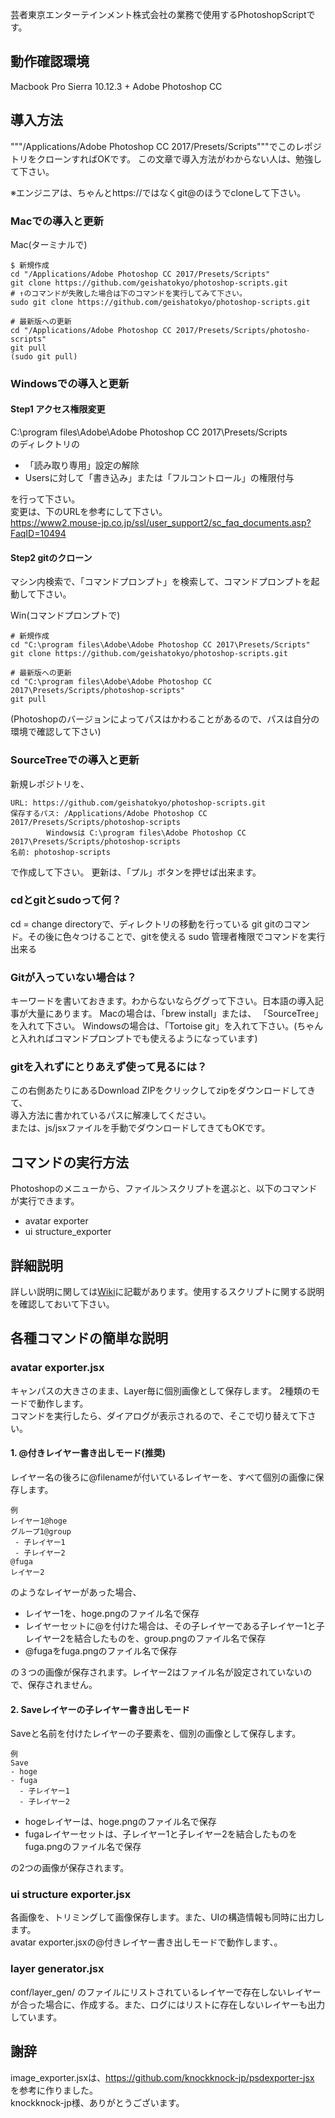 芸者東京エンターテインメント株式会社の業務で使用するPhotoshopScriptです。

## 動作確認環境

Macbook Pro Sierra 10.12.3 + Adobe Photoshop CC

## 導入方法

"""/Applications/Adobe Photoshop CC 2017/Presets/Scripts"""でこのレポジトリをクローンすればOKです。
この文章で導入方法がわからない人は、勉強して下さい。

※エンジニアは、ちゃんとhttps://ではなくgit@のほうでcloneして下さい。

### Macでの導入と更新

Mac(ターミナルで)

    $ 新規作成
    cd "/Applications/Adobe Photoshop CC 2017/Presets/Scripts"
    git clone https://github.com/geishatokyo/photoshop-scripts.git
    # ↑のコマンドが失敗した場合は下のコマンドを実行してみて下さい。
    sudo git clone https://github.com/geishatokyo/photoshop-scripts.git

    # 最新版への更新
    cd "/Applications/Adobe Photoshop CC 2017/Presets/Scripts/photosho-scripts"
    git pull
    (sudo git pull)


### Windowsでの導入と更新

#### Step1 アクセス権限変更

C:\program files\Adobe\Adobe Photoshop CC 2017\Presets/Scripts <br />
のディレクトリの

* 「読み取り専用」設定の解除
* Usersに対して「書き込み」または「フルコントロール」の権限付与

を行って下さい。<br />
変更は、下のURLを参考にして下さい。 <br />
https://www2.mouse-jp.co.jp/ssl/user_support2/sc_faq_documents.asp?FaqID=10494



#### Step2 gitのクローン

マシン内検索で、「コマンドプロンプト」を検索して、コマンドプロンプトを起動して下さい。

Win(コマンドプロンプトで)

    # 新規作成
    cd "C:\program files\Adobe\Adobe Photoshop CC 2017\Presets/Scripts"
    git clone https://github.com/geishatokyo/photoshop-scripts.git
    
    # 最新版への更新
    cd "C:\program files\Adobe\Adobe Photoshop CC 2017\Presets/Scripts/photoshop-scripts"
    git pull

(Photoshopのバージョンによってパスはかわることがあるので、パスは自分の環境で確認して下さい)


### SourceTreeでの導入と更新

新規レポジトリを、

    URL: https://github.com/geishatokyo/photoshop-scripts.git
    保存するパス: /Applications/Adobe Photoshop CC 2017/Presets/Scripts/photoshop-scripts
            Windowsは C:\program files\Adobe Photoshop CC 2017\Presets/Scripts/photoshop-scripts
    名前: photoshop-scripts

で作成して下さい。
更新は、「プル」ボタンを押せば出来ます。


### cdとgitとsudoって何？

cd = change directoryで、ディレクトリの移動を行っている
git gitのコマンド。その後に色々つけることで、gitを使える
sudo 管理者権限でコマンドを実行出来る

### Gitが入っていない場合は？

キーワードを書いておきます。わからないならググって下さい。日本語の導入記事が大量にあります。
Macの場合は、「brew install」または、 「SourceTree」を入れて下さい。
Windowsの場合は、「Tortoise git」を入れて下さい。(ちゃんと入れればコマンドプロンプトでも使えるようになっています)

### gitを入れずにとりあえず使って見るには？

この右側あたりにあるDownload ZIPをクリックしてzipをダウンロードしてきて、<br />
導入方法に書かれているパスに解凍してください。<br />
または、js/jsxファイルを手動でダウンロードしてきてもOKです。


## コマンドの実行方法

Photoshopのメニューから、ファイル＞スクリプトを選ぶと、以下のコマンドが実行できます。

* avatar exporter
* ui structure_exporter

## 詳細説明

詳しい説明に関しては[Wiki](https://github.com/geishatokyo/photoshop-scripts/wiki)に記載があります。使用するスクリプトに関する説明を確認しておいて下さい。


## 各種コマンドの簡単な説明

### avatar exporter.jsx

キャンパスの大きさのまま、Layer毎に個別画像として保存します。
2種類のモードで動作します。<br />
コマンドを実行したら、ダイアログが表示されるので、そこで切り替えて下さい。


#### 1. @付きレイヤー書き出しモード(推奨)

レイヤー名の後ろに@filenameが付いているレイヤーを、すべて個別の画像に保存します。

```
例
レイヤー1@hoge
グループ1@group
 - 子レイヤー1
 - 子レイヤー2
@fuga
レイヤー2
```

のようなレイヤーがあった場合、

* レイヤー1を、hoge.pngのファイル名で保存
* レイヤーセットに@を付けた場合は、その子レイヤーである子レイヤー1と子レイヤー2を結合したものを、group.pngのファイル名で保存
* @fugaをfuga.pngのファイル名で保存

の３つの画像が保存されます。レイヤー2はファイル名が設定されていないので、保存されません。


#### 2. Saveレイヤーの子レイヤー書き出しモード

Saveと名前を付けたレイヤーの子要素を、個別の画像として保存します。

```
例
Save
- hoge
- fuga
  - 子レイヤー1
  - 子レイヤー2
```

* hogeレイヤーは、hoge.pngのファイル名で保存
* fugaレイヤーセットは、子レイヤー1と子レイヤー2を結合したものをfuga.pngのファイル名で保存

の2つの画像が保存されます。


### ui structure exporter.jsx

各画像を、トリミングして画像保存します。また、UIの構造情報も同時に出力します。<br />
avatar exporter.jsxの@付きレイヤー書き出しモードで動作します、。<br />

### layer generator.jsx

conf/layer_gen/ のファイルにリストされているレイヤーで存在しないレイヤーが合った場合に、作成する。また、ログにはリストに存在しないレイヤーも出力しています。

## 謝辞

image_exporter.jsxは、https://github.com/knockknock-jp/psdexporter-jsx を参考に作りました。<br />
knockknock-jp様、ありがとうございます。
